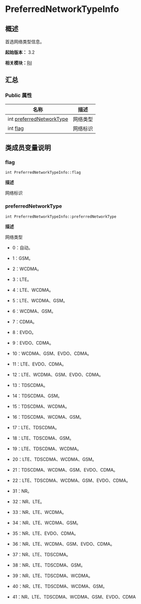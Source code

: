 # PreferredNetworkTypeInfo


## 概述

首选网络类型信息。

**起始版本：** 3.2

**相关模块：**[Ril](_ril_v11.md)


## 汇总


### Public 属性

| 名称 | 描述 | 
| -------- | -------- |
| int [preferredNetworkType](#preferrednetworktype) | 网络类型 | 
| int [flag](#flag) | 网络标识  | 


## 类成员变量说明


### flag

```
int PreferredNetworkTypeInfo::flag
```
**描述**

网络标识


### preferredNetworkType

```
int PreferredNetworkTypeInfo::preferredNetworkType
```
**描述**

网络类型

- 0：自动。

- 1：GSM。

- 2：WCDMA。

- 3：LTE。

- 4：LTE、WCDMA。

- 5：LTE、WCDMA、GSM。

- 6：WCDMA、GSM。

- 7：CDMA。

- 8：EVDO。

- 9：EVDO、CDMA。

- 10：WCDMA、GSM、EVDO、CDMA。

- 11：LTE、EVDO、CDMA。

- 12：LTE、WCDMA、GSM、EVDO、CDMA。

- 13：TDSCDMA。

- 14：TDSCDMA、GSM。

- 15：TDSCDMA、WCDMA。

- 16：TDSCDMA、WCDMA、GSM。

- 17：LTE、TDSCDMA。

- 18：LTE、TDSCDMA、GSM。

- 19：LTE、TDSCDMA、WCDMA。

- 20：LTE、TDSCDMA、WCDMA、GSM。

- 21：TDSCDMA、WCDMA、GSM、EVDO、CDMA。

- 22：LTE、TDSCDMA、WCDMA、GSM、EVDO、CDMA。

- 31：NR。

- 32：NR、LTE。

- 33：NR、LTE、WCDMA。

- 34：NR、LTE、WCDMA、GSM。

- 35：NR、LTE、EVDO、CDMA。

- 36：NR、LTE、WCDMA、GSM、EVDO、CDMA。

- 37：NR、LTE、TDSCDMA。

- 38：NR、LTE、TDSCDMA、GSM。

- 39：NR、LTE、TDSCDMA、WCDMA。

- 40：NR、LTE、TDSCDMA、WCDMA、GSM。

- 41：NR、LTE、TDSCDMA、WCDMA、GSM、EVDO、CDMA 
